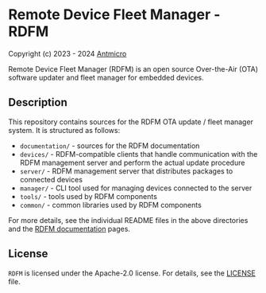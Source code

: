 # Remote Device Fleet Manager - RDFM

Copyright (c) 2023 - 2024 [Antmicro](https://www.antmicro.com)

Remote Device Fleet Manager (RDFM) is an open source Over-the-Air (OTA) software updater and fleet manager for embedded devices.

## Description

This repository contains sources for the RDFM OTA update / fleet manager system.
It is structured as follows:

- `documentation/` - sources for the RDFM documentation
- `devices/` - RDFM-compatible clients that handle communication with the RDFM management server and perform the actual update procedure
- `server/` - RDFM management server that distributes packages to connected devices
- `manager/` - CLI tool used for managing devices connected to the server
- `tools/` - tools used by RDFM components
- `common/` - common libraries used by RDFM components

For more details, see the individual README files in the above directories and the [RDFM documentation](https://antmicro.github.io/rdfm) pages.

## License

`RDFM` is licensed under the Apache-2.0 license. For details, see the [LICENSE](LICENSE) file.
